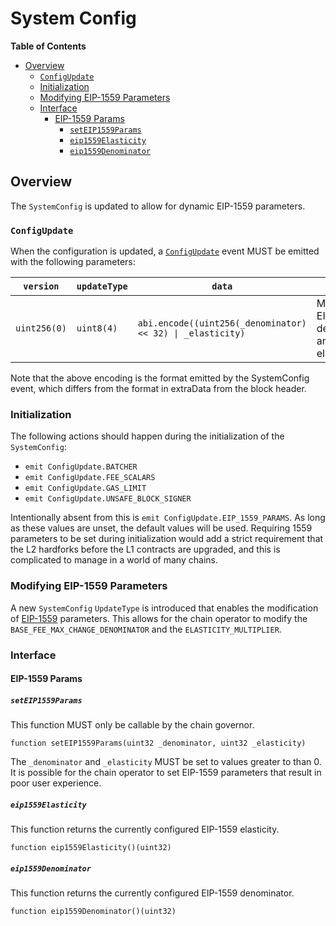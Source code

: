 # System Config

<!-- START doctoc generated TOC please keep comment here to allow auto update -->
<!-- DON'T EDIT THIS SECTION, INSTEAD RE-RUN doctoc TO UPDATE -->
**Table of Contents**

- [Overview](#overview)
  - [`ConfigUpdate`](#configupdate)
  - [Initialization](#initialization)
  - [Modifying EIP-1559 Parameters](#modifying-eip-1559-parameters)
  - [Interface](#interface)
    - [EIP-1559 Params](#eip-1559-params)
      - [`setEIP1559Params`](#seteip1559params)
      - [`eip1559Elasticity`](#eip1559elasticity)
      - [`eip1559Denominator`](#eip1559denominator)

<!-- END doctoc generated TOC please keep comment here to allow auto update -->

## Overview

The `SystemConfig` is updated to allow for dynamic EIP-1559 parameters.

### `ConfigUpdate`

When the configuration is updated, a [`ConfigUpdate`](../system-config.html#system-config-updates) event
MUST be emitted with the following parameters:

| `version` | `updateType` | `data` | Usage |
| ---- | ----- | --- | -- |
| `uint256(0)` | `uint8(4)` | `abi.encode((uint256(_denominator) << 32) \| _elasticity)` | Modifies the EIP-1559 denominator and elasticity |

Note that the above encoding is the format emitted by the SystemConfig event, which differs from the format in extraData
from the block header.

### Initialization

The following actions should happen during the initialization of the `SystemConfig`:

- `emit ConfigUpdate.BATCHER`
- `emit ConfigUpdate.FEE_SCALARS`
- `emit ConfigUpdate.GAS_LIMIT`
- `emit ConfigUpdate.UNSAFE_BLOCK_SIGNER`

Intentionally absent from this is `emit ConfigUpdate.EIP_1559_PARAMS`.
As long as these values are unset, the default values will be used.
Requiring 1559 parameters to be set during initialization would add a strict requirement
that the L2 hardforks before the L1 contracts are upgraded, and this is complicated to manage in a
world of many chains.

### Modifying EIP-1559 Parameters

A new `SystemConfig` `UpdateType` is introduced that enables the modification of
[EIP-1559](https://eips.ethereum.org/EIPS/eip-1559) parameters. This allows for the chain
operator to modify the `BASE_FEE_MAX_CHANGE_DENOMINATOR` and the `ELASTICITY_MULTIPLIER`.

### Interface

#### EIP-1559 Params

##### `setEIP1559Params`

This function MUST only be callable by the chain governor.

```solidity
function setEIP1559Params(uint32 _denominator, uint32 _elasticity)
```

The `_denominator` and `_elasticity` MUST be set to values greater to than 0.
It is possible for the chain operator to set EIP-1559 parameters that result in poor user experience.

##### `eip1559Elasticity`

This function returns the currently configured EIP-1559 elasticity.

```solidity
function eip1559Elasticity()(uint32)
```

##### `eip1559Denominator`

This function returns the currently configured EIP-1559 denominator.

```solidity
function eip1559Denominator()(uint32)
```
